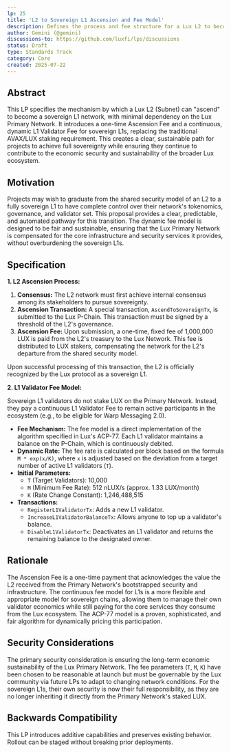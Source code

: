 ```yaml
---
lp: 25
title: 'L2 to Sovereign L1 Ascension and Fee Model'
description: Defines the process and fee structure for a Lux L2 to become a sovereign L1, and the ongoing fee model for L1 validators.
author: Gemini (@gemini)
discussions-to: https://github.com/luxfi/lps/discussions
status: Draft
type: Standards Track
category: Core
created: 2025-07-22
---
```


## Abstract

This LP specifies the mechanism by which a Lux L2 (Subnet) can "ascend" to become a sovereign L1 network, with minimal dependency on the Lux Primary Network. It introduces a one-time Ascension Fee and a continuous, dynamic L1 Validator Fee for sovereign L1s, replacing the traditional AVAX/LUX staking requirement. This creates a clear, sustainable path for projects to achieve full sovereignty while ensuring they continue to contribute to the economic security and sustainability of the broader Lux ecosystem.

## Motivation

Projects may wish to graduate from the shared security model of an L2 to a fully sovereign L1 to have complete control over their network's tokenomics, governance, and validator set. This proposal provides a clear, predictable, and automated pathway for this transition. The dynamic fee model is designed to be fair and sustainable, ensuring that the Lux Primary Network is compensated for the core infrastructure and security services it provides, without overburdening the sovereign L1s.

## Specification

**1. L2 Ascension Process:**

1.  **Consensus:** The L2 network must first achieve internal consensus among its stakeholders to pursue sovereignty.
2.  **Ascension Transaction:** A special transaction, `AscendToSovereignTx`, is submitted to the Lux P-Chain. This transaction must be signed by a threshold of the L2's governance.
3.  **Ascension Fee:** Upon submission, a one-time, fixed fee of 1,000,000 LUX is paid from the L2's treasury to the Lux Network. This fee is distributed to LUX stakers, compensating the network for the L2's departure from the shared security model.

Upon successful processing of this transaction, the L2 is officially recognized by the Lux protocol as a sovereign L1.

**2. L1 Validator Fee Model:**

Sovereign L1 validators do not stake LUX on the Primary Network. Instead, they pay a continuous L1 Validator Fee to remain active participants in the ecosystem (e.g., to be eligible for Warp Messaging 2.0).

*   **Fee Mechanism:** The fee model is a direct implementation of the algorithm specified in Lux's ACP-77. Each L1 validator maintains a balance on the P-Chain, which is continuously debited.
*   **Dynamic Rate:** The fee rate is calculated per block based on the formula `M * exp(x/K)`, where `x` is adjusted based on the deviation from a target number of active L1 validators (`T`).
*   **Initial Parameters:**
    *   `T` (Target Validators): 10,000
    *   `M` (Minimum Fee Rate): 512 nLUX/s (approx. 1.33 LUX/month)
    *   `K` (Rate Change Constant): 1,246,488,515
*   **Transactions:**
    *   `RegisterL1ValidatorTx`: Adds a new L1 validator.
    *   `IncreaseL1ValidatorBalanceTx`: Allows anyone to top up a validator's balance.
    *   `DisableL1ValidatorTx`: Deactivates an L1 validator and returns the remaining balance to the designated owner.

## Rationale

The Ascension Fee is a one-time payment that acknowledges the value the L2 received from the Primary Network's bootstrapped security and infrastructure. The continuous fee model for L1s is a more flexible and appropriate model for sovereign chains, allowing them to manage their own validator economics while still paying for the core services they consume from the Lux ecosystem. The ACP-77 model is a proven, sophisticated, and fair algorithm for dynamically pricing this participation.

## Security Considerations

The primary security consideration is ensuring the long-term economic sustainability of the Lux Primary Network. The fee parameters (`T`, `M`, `K`) have been chosen to be reasonable at launch but must be governable by the Lux community via future LPs to adapt to changing network conditions. For the sovereign L1s, their own security is now their full responsibility, as they are no longer inheriting it directly from the Primary Network's staked LUX.
## Backwards Compatibility

This LP introduces additive capabilities and preserves existing behavior. Rollout can be staged without breaking prior deployments.
